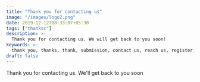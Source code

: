 ```yaml
---
title: "Thank you for contacting us"
image: "/images/logo2.png"
date: 2019-12-12T08:33:07+05:30
tags: ["thanksc"]
description: >-
  Thank you for contacting us. We will get back to you soon!
keywords: >-
  thank you, thanks, thank, submission, contact us, reach us, register, join, contact, enquiry, inquiry
draft: false
---
```


Thank you for contacting us. We'll get back to you soon
